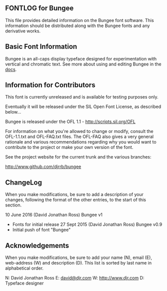 FONTLOG for Bungee
-------------------

This file provides detailed information on the Bungee font software.
This information should be distributed along with the Bungee fonts
and any derivative works.


Basic Font Information
--------------------------

Bungee is an all-caps display typeface designed for experimentation with
vertical and chromatic text. See more about using and editing
Bungee in the [docs](/documentation).


Information for Contributors
------------------------------

This font is currently unreleased and is available for testing purposes only.

Eventually it will be released under the SIL Open Font License, as described below...

Bungee is released under the OFL 1.1 - http://scripts.sil.org/OFL

For information on what you're allowed to change or modify, consult the
OFL-1.1.txt and OFL-FAQ.txt files. The OFL-FAQ also gives a very general
rationale and various recommendations regarding why you would want to
contribute to the project or make your own version of the font.

See the project website for the current trunk and the various branches:

http://www.github.com/djrrb/bungee


ChangeLog
----------

When you make modifications, be sure to add a description of your changes,
following the format of the other entries, to the start of this section.

10 June 2016 (David Jonathan Ross) Bungee v1
- Fonts for initial release
27 Sept 2015 (David Jonathan Ross) Bungee v0.9
- Initial push of font "Bungee"


Acknowledgements
-------------------------

When you make modifications, be sure to add your name (N), email (E),
web-address (W) and description (D). This list is sorted by last name in
alphabetical order.

N: David Jonathan Ross
E: david@djr.com
W: http://www.djr.com
D: Typeface designer
